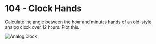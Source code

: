 # 104 - Clock Hands

Calculate the angle between the hour and minutes hands of an old-style analog clock over 12 hours. Plot this.

![Analog Clock](../assets/analog-clock-milky-way.png)
